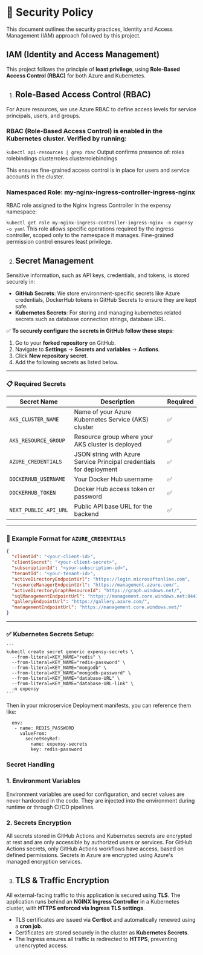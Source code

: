 # 🔐 Security Policy
This document outlines the security practices, Identity and Access Management (IAM) approach followed by this project.

## IAM (Identity and Access Management)

This project follows the principle of **least privilege**, using **Role-Based Access Control (RBAC)** for both Azure and Kubernetes.

1. ## Role-Based Access Control (RBAC)
For Azure resources, we use Azure RBAC to define access levels for service principals, users, and groups.

### RBAC (Role-Based Access Control) is enabled in the Kubernetes cluster. Verified by running:

```kubectl api-resources | grep rbac```
 Output confirms presence of:
 roles
 rolebindings
 clusterroles
 clusterrolebindings

This ensures fine-grained access control is in place for users and service accounts in the cluster.

### Namespaced Role: my-nginx-ingress-controller-ingress-nginx
RBAC role assigned to the Nginx Ingress Controller in the expensy namespace:

```kubectl get role my-nginx-ingress-controller-ingress-nginx -n expensy -o yaml```
This role allows specific operations required by the ingress controller, scoped only to the namespace it manages. Fine-grained permission control ensures least privilege.


2. ## Secret Management
Sensitive information, such as API keys, credentials, and tokens, is stored securely in:

- **GitHub Secrets**: We store environment-specific secrets like Azure credentials, DockerHub tokens in GitHub Secrets to ensure they are kept safe.
- **Kubernetes Secrets**: For storing and managing kubernetes related secrets such as database connection strings, database URL.


✅ **To securely configure the secrets in GitHub follow these steps**:

1. Go to your **forked repository** on GitHub.
2. Navigate to **Settings** → **Secrets and variables** → **Actions**.
3. Click **New repository secret**.
4. Add the following secrets as listed below.

---

### 📋 Required Secrets

| Secret Name            | Description                                                                 | Required |
|------------------------|-----------------------------------------------------------------------------|----------|
| `AKS_CLUSTER_NAME`     | Name of your Azure Kubernetes Service (AKS) cluster                         | ✅       |
| `AKS_RESOURCE_GROUP`   | Resource group where your AKS cluster is deployed                           | ✅       |
| `AZURE_CREDENTIALS`    | JSON string with Azure Service Principal credentials for deployment         | ✅       |
| `DOCKERHUB_USERNAME`   | Your Docker Hub username                                                    | ✅       |
| `DOCKERHUB_TOKEN`      | Docker Hub access token or password                                         | ✅       |
| `NEXT_PUBLIC_API_URL`  | Public API base URL for the backend                                         | ✅       |

---

### 📝 Example Format for `AZURE_CREDENTIALS`

```json
{
  "clientId": "<your-client-id>",
  "clientSecret": "<your-client-secret>",
  "subscriptionId": "<your-subscription-id>",
  "tenantId": "<your-tenant-id>",
  "activeDirectoryEndpointUrl": "https://login.microsoftonline.com",
  "resourceManagerEndpointUrl": "https://management.azure.com/",
  "activeDirectoryGraphResourceId": "https://graph.windows.net/",
  "sqlManagementEndpointUrl": "https://management.core.windows.net:8443/",
  "galleryEndpointUrl": "https://gallery.azure.com/",
  "managementEndpointUrl": "https://management.core.windows.net/"
}
```
---

### ✅  Kubernetes Secrets Setup:
    ```
    kubectl create secret generic expensy-secrets \
	  --from-literal=KEY_NAME="redis" \
	  --from-literal=KEY_NAME="redis-password" \
      --from-literal=KEY_NAME="mongodb" \
	  --from-literal=KEY_NAME="mongodb-password" \
      --from-literal=KEY_NAME="database-URL" \
	  --from-literal=KEY_NAME="database-URL-link" \
	  -n expensy
    ```

Then in your microservice Deployment manifests, you can reference them like:
 ```
   env:
    - name: REDIS_PASSWORD
      valueFrom:
        secretKeyRef:
          name: expensy-secrets
          key: redis-password
 ```


### Secret Handling

### 1. **Environment Variables**
Environment variables are used for configuration, and secret values are never hardcoded in the code. They are injected into the environment during runtime or through CI/CD pipelines.

### 2. **Secrets Encryption**
All secrets stored in GitHub Actions and Kubernetes secrets are encrypted at rest and are only accessible by authorized users or services. For GitHub Actions secrets, only GitHub Actions workflows have access, based on defined permissions. Secrets in Azure are encrypted using Azure's managed encryption services.

3. ## TLS & Traffic Encryption 

All external-facing traffic to this application is secured using **TLS**. The application runs behind an **NGINX Ingress Controller** in a Kubernetes cluster, with **HTTPS enforced via Ingress TLS settings**.

- TLS certificates are issued via **Certbot** and automatically renewed using a **cron job**.
- Certificates are stored securely in the cluster as **Kubernetes Secrets**.
- The Ingress ensures all traffic is redirected to **HTTPS**, preventing unencrypted access.


